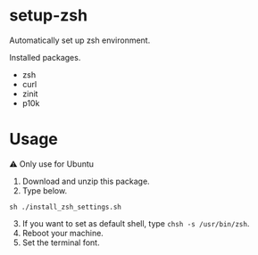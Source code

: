 # setup-zsh
Automatically set up zsh environment.

Installed packages.
- zsh
- curl
- zinit
- p10k

# Usage 
⚠️ Only use for Ubuntu
1. Download and unzip this package.
2. Type below.
```
sh ./install_zsh_settings.sh
```
3. If you want to set as default shell, type `chsh -s /usr/bin/zsh`.
4. Reboot your machine.
5. Set the terminal font.
